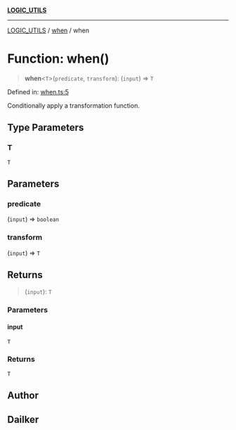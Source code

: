 [**LOGIC_UTILS**](../../README.md)

***

[LOGIC_UTILS](../../README.md) / [when](../README.md) / when

# Function: when()

> **when**\<`T`\>(`predicate`, `transform`): (`input`) => `T`

Defined in: [when.ts:5](https://github.com/dailker/everyutil/blob/26e2bb73429918cf0d08899e9efd90b82a42c92e/src/logic/when.ts#L5)

Conditionally apply a transformation function.

## Type Parameters

### T

`T`

## Parameters

### predicate

(`input`) => `boolean`

### transform

(`input`) => `T`

## Returns

> (`input`): `T`

### Parameters

#### input

`T`

### Returns

`T`

## Author

## Dailker
